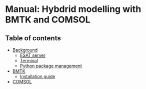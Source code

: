 # Manual: Hybdrid modelling with BMTK and COMSOL 

## Table of contents

<!---
TODO:
- github
- vsc
- nomachine
-->

- [Background](./background/)
  - [ESAT server](./background/esat.md)
  - [Terminal](./background/terminal.md)
  - [Python package management](./background/packages.md)
- [BMTK](./bmtk/README.md)
  - [Installation guide](./bmtk/installation.md)
- [COMSOL](./comsol/)



